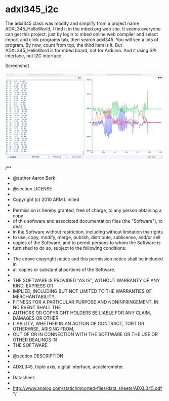 # adxl345_i2c

The adxl345 class was modify and simplify from a project name ADXL345_HelloWorld,
I find it in the mbed.org web site. It seems everyone can get this project, just by
login to mbed online web compiler and select import and click programs tab, 
then search adxl345. You will see a lots of program. By now, count from top, the third 
item is it. But ADXL345_HelloWord is for mbed board, not for Arduino. And it using SPI
interface, not I2C interface.

Screenshot

![Screenshot](screenshot.png)

/**
* @author Aaron Berk
* 
* @section LICENSE
*
* Copyright (c) 2010 ARM Limited
*
* Permission is hereby granted, free of charge, to any person obtaining a copy
* of this software and associated documentation files (the "Software"), to deal
* in the Software without restriction, including without limitation the rights
* to use, copy, modify, merge, publish, distribute, sublicense, and/or sell
* copies of the Software, and to permit persons to whom the Software is
* furnished to do so, subject to the following conditions:
*
* The above copyright notice and this permission notice shall be included in
* all copies or substantial portions of the Software.
*
* THE SOFTWARE IS PROVIDED "AS IS", WITHOUT WARRANTY OF ANY KIND, EXPRESS OR
* IMPLIED, INCLUDING BUT NOT LIMITED TO THE WARRANTIES OF MERCHANTABILITY,
* FITNESS FOR A PARTICULAR PURPOSE AND NONINFRINGEMENT. IN NO EVENT SHALL THE
* AUTHORS OR COPYRIGHT HOLDERS BE LIABLE FOR ANY CLAIM, DAMAGES OR OTHER
* LIABILITY, WHETHER IN AN ACTION OF CONTRACT, TORT OR OTHERWISE, ARISING FROM,
* OUT OF OR IN CONNECTION WITH THE SOFTWARE OR THE USE OR OTHER DEALINGS IN
* THE SOFTWARE.
*
* @section DESCRIPTION
*
* ADXL345, triple axis, digital interface, accelerometer.
*
* Datasheet:
*
* http://www.analog.com/static/imported-files/data_sheets/ADXL345.pdf
*/  
